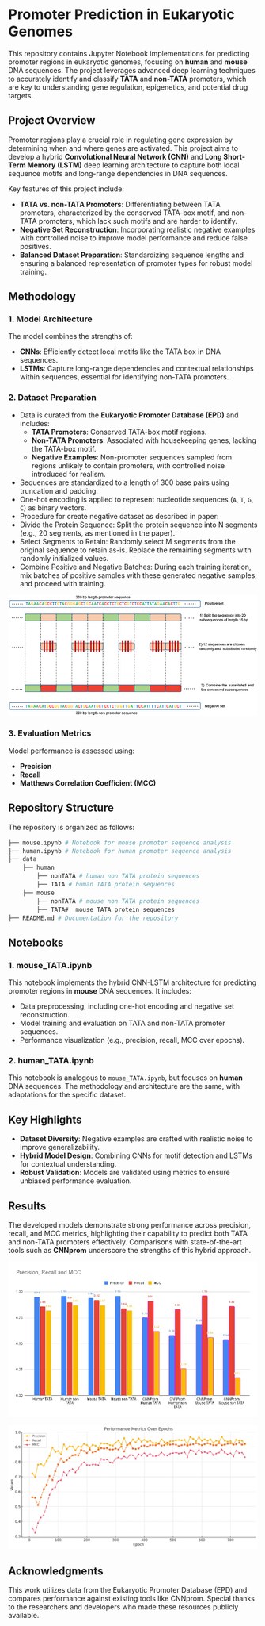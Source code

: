 # Promoter Prediction in Eukaryotic Genomes

This repository contains Jupyter Notebook implementations for predicting promoter regions in eukaryotic genomes, focusing on **human** and **mouse** DNA sequences. The project leverages advanced deep learning techniques to accurately identify and classify **TATA** and **non-TATA** promoters, which are key to understanding gene regulation, epigenetics, and potential drug targets.

## Project Overview

Promoter regions play a crucial role in regulating gene expression by determining when and where genes are activated. This project aims to develop a hybrid **Convolutional Neural Network (CNN)** and **Long Short-Term Memory (LSTM)** deep learning architecture to capture both local sequence motifs and long-range dependencies in DNA sequences.

Key features of this project include:
- **TATA vs. non-TATA Promoters**: Differentiating between TATA promoters, characterized by the conserved TATA-box motif, and non-TATA promoters, which lack such motifs and are harder to identify.
- **Negative Set Reconstruction**: Incorporating realistic negative examples with controlled noise to improve model performance and reduce false positives.
- **Balanced Dataset Preparation**: Standardizing sequence lengths and ensuring a balanced representation of promoter types for robust model training.

## Methodology

### 1. **Model Architecture**
The model combines the strengths of:
- **CNNs**: Efficiently detect local motifs like the TATA box in DNA sequences.
- **LSTMs**: Capture long-range dependencies and contextual relationships within sequences, essential for identifying non-TATA promoters.

### 2. **Dataset Preparation**
- Data is curated from the **Eukaryotic Promoter Database (EPD)** and includes:
  - **TATA Promoters**: Conserved TATA-box motif regions.
  - **Non-TATA Promoters**: Associated with housekeeping genes, lacking the TATA-box motif.
  - **Negative Examples**: Non-promoter sequences sampled from regions unlikely to contain promoters, with controlled noise introduced for realism.
- Sequences are standardized to a length of 300 base pairs using truncation and padding.
- One-hot encoding is applied to represent nucleotide sequences (`A`, `T`, `G`, `C`) as binary vectors.
- Procedure for create negative dataset as described in paper:
- Divide the Protein Sequence: Split the protein sequence into N segments (e.g., 20 segments, as mentioned in the paper).
- Select Segments to Retain: Randomly select M segments from the original sequence to retain as-is. Replace the remaining segments with randomly initialized values.
- Combine Positive and Negative Batches: During each training iteration, mix batches of positive samples with these generated negative samples, and proceed with training.

![Negative Set](negative-set.png)

### 3. **Evaluation Metrics**
Model performance is assessed using:
- **Precision**
- **Recall**
- **Matthews Correlation Coefficient (MCC)**

## Repository Structure

The repository is organized as follows:

```bash
├── mouse.ipynb # Notebook for mouse promoter sequence analysis 
├── human.ipynb # Notebook for human promoter sequence analysis 
├── data
    ├── human 
        ├── nonTATA # human non TATA protein sequences 
        ├── TATA # human TATA protein sequences 
    ├── mouse
        ├── nonTATA # mouse non TATA protein sequences 
        ├── TATA#  mouse TATA protein sequences 
├── README.md # Documentation for the repository
```

## Notebooks

### 1. **mouse_TATA.ipynb**
This notebook implements the hybrid CNN-LSTM architecture for predicting promoter regions in **mouse** DNA sequences. It includes:
- Data preprocessing, including one-hot encoding and negative set reconstruction.
- Model training and evaluation on TATA and non-TATA promoter sequences.
- Performance visualization (e.g., precision, recall, MCC over epochs).

### 2. **human_TATA.ipynb**
This notebook is analogous to `mouse_TATA.ipynb`, but focuses on **human** DNA sequences. The methodology and architecture are the same, with adaptations for the specific dataset.

## Key Highlights
- **Dataset Diversity**: Negative examples are crafted with realistic noise to improve generalizability.
- **Hybrid Model Design**: Combining CNNs for motif detection and LSTMs for contextual understanding.
- **Robust Validation**: Models are validated using metrics to ensure unbiased performance evaluation.

## Results
The developed models demonstrate strong performance across precision, recall, and MCC metrics, highlighting their capability to predict both TATA and non-TATA promoters effectively. Comparisons with state-of-the-art tools such as **CNNprom** underscore the strengths of this hybrid approach.

![Result Metrics Comparison](result-comparison.png)

![Metrics Change over epochs](metrics-change-over-epochs.png)

## Acknowledgments
This work utilizes data from the Eukaryotic Promoter Database (EPD) and compares performance against existing tools like CNNprom. Special thanks to the researchers and developers who made these resources publicly available.

